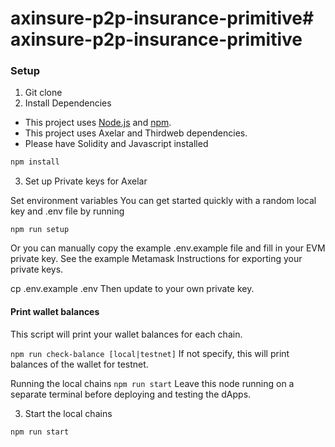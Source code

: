 # axinsure-p2p-insurance-primitive# axinsure-p2p-insurance-primitive

### Setup

1. Git clone
2. Install Dependencies

- This project uses [Node.js](https://nodejs.org/en/) and [npm](https://www.npmjs.com/).
- This project uses Axelar and Thirdweb dependencies.
- Please have Solidity and Javascript installed

```bash
npm install
```

3. Set up Private keys for Axelar

Set environment variables
You can get started quickly with a random local key and .env file by running

`npm run setup`

Or you can manually copy the example .env.example file and fill in your EVM private key. See the example Metamask Instructions for exporting your private keys.

cp .env.example .env
Then update to your own private key.

#### Print wallet balances

This script will print your wallet balances for each chain.

`npm run check-balance [local|testnet]`
If not specify, this will print balances of the wallet for testnet.

Running the local chains
`npm run start`
Leave this node running on a separate terminal before deploying and testing the dApps.

3. Start the local chains

```bash
npm run start
```
